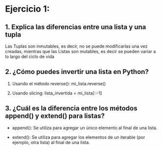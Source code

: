 # Ejercicio 1:
## 1. Explica las diferencias entre una lista y una tupla

Las Tuplas son inmutables, es decir, no se puede modificarlas una vez creadas, 
mientras que las Listas son mutables, es decir se pueden variar a lo largo del ciclo de vida

## 2. ¿Cómo puedes invertir una lista en Python?

1. Usando el método reverse(): mi_lista.reverse() 

2. Usando slicing: lista_invertida = mi_lista[::-1]

## 3. ¿Cuál es la diferencia entre los métodos append() y extend() para listas?

* append(): Se utiliza para agregar un único elemento al final de una lista.

* extend(): Se utiliza para agregar los elementos de un iterable (por ejemplo, otra lista) al final de una lista. 